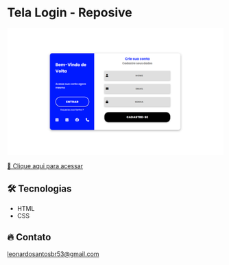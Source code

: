 
# Tela Login - Reposive

![preview](./.github/preview.png)


[🔗 Clique aqui para acessar](https://leonardo21042006.github.io/Tela-Login-Responsive/)

## 🛠️ Tecnologias 

- HTML
- CSS


## 🔥 Contato

leonardosantosbr53@gmail.com